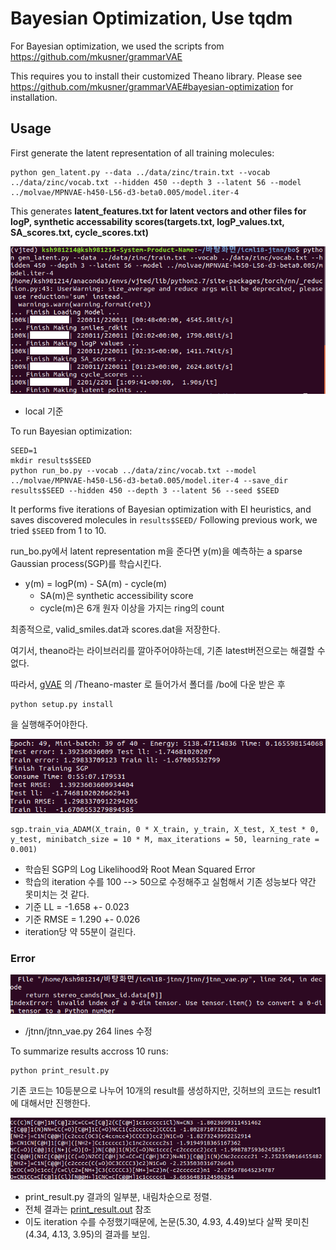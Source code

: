 # Bayesian Optimization, Use tqdm

For Bayesian optimization, we used the scripts from https://github.com/mkusner/grammarVAE

This requires you to install their customized Theano library. 
Please see https://github.com/mkusner/grammarVAE#bayesian-optimization for installation.

## Usage
First generate the latent representation of all training molecules:
```
python gen_latent.py --data ../data/zinc/train.txt --vocab ../data/zinc/vocab.txt --hidden 450 --depth 3 --latent 56 --model ../molvae/MPNVAE-h450-L56-d3-beta0.005/model.iter-4
```
This generates **latent_features.txt for latent vectors and other files for logP, synthetic accessability scores(targets.txt, logP_values.txt, SA_scores.txt, cycle_scores.txt)**

![gen_latent_result](./result_img/gen_latent_result.png)

- local 기준

To run Bayesian optimization:
```
SEED=1
mkdir results$SEED
python run_bo.py --vocab ../data/zinc/vocab.txt --model ../molvae/MPNVAE-h450-L56-d3-beta0.005/model.iter-4 --save_dir results$SEED --hidden 450 --depth 3 --latent 56 --seed $SEED 

```
It performs five iterations of Bayesian optimization with EI heuristics, and saves discovered molecules in `results$SEED/` 
Following previous work, we tried `$SEED` from 1 to 10.

run_bo.py에서 latent representation m을 준다면 y(m)을 예측하는 a sparse Gaussian process(SGP)를 학습시킨다.

- y(m) = logP(m) - SA(m) - cycle(m)
    - SA(m)은 synthetic accessibility score 
    - cycle(m)은 6개 원자 이상을 가지는 ring의 count

최종적으로, valid_smiles.dat과 scores.dat을 저장한다.

여기서, theano라는 라이브러리를 깔아주어야하는데, 기존 latest버전으로는 해결할 수 없다.

따라서, [gVAE](https://github.com/mkusner/grammarVAE) 의 /Theano-master 로 들어가서 폴더를 /bo에 다운 받은 후

```
python setup.py install
```

을 실행해주어야한다.

![run_bo_result1](./result_img/run_bo_result1.png)
```
sgp.train_via_ADAM(X_train, 0 * X_train, y_train, X_test, X_test * 0, y_test, minibatch_size = 10 * M, max_iterations = 50, learning_rate = 0.001)
```

- 학습된 SGP의 Log Likelihood와 Root Mean Squared Error
- 학습의 iteration 수를 100 --> 50으로 수정해주고 실험해서 기존 성능보다 약간 못미치는 것 같다.
- 기준 LL = -1.658 +- 0.023
- 기준 RMSE = 1.290 +- 0.026
- iteration당 약 55분이 걸린다.

### Error

![run_bo_error](./error_img/run_bo_error1.png)
- /jtnn/jtnn_vae.py 264 lines 수정


To summarize results accross 10 runs:
```
python print_result.py
```

기존 코드는 10등분으로 나누어 10개의 result를 생성하지만, 깃허브의 코드는 result1에 대해서만 진행한다.

![print_result_img](./result_img/print_result_img.png)

- print_result.py 결과의 일부분, 내림차순으로 정렬.
- 전체 결과는 [print_result.out](https://github.com/ksh981214/icml18-jtnn/blob/master/bo/print_result.out) 참조
- 이도 iteration 수를 수정했기때문에, 논문(5.30, 4.93, 4.49)보다 살짝 못미친 (4.34, 4.13, 3.95)의 결과를 보임.
